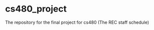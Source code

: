cs480_project
=============

The repository for the final project for cs480 (The REC staff schedule)